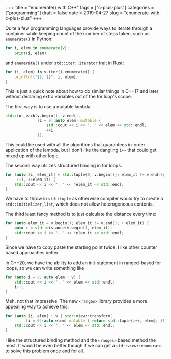 +++
title = "enumerate() with C++"
tags = ["c-plus-plus"]
categories = ["programming"]
draft = false
date = 2019-04-27
slug = "enumerate-with-c-plus-plus"
+++

Quite a few programming languages provide ways to iterate through a container while keeping count of the number of steps taken, such as `enumerate()` in Python:

```python
for i, elem in enumerate(v):
    print(i, elem)
```

and `enumerate()` under `std::iter::Iterator` trait in Rust:

```rust
for (i, elem) in v.iter().enumerate() {
    println!("{}, {}", i, elem);
}
```

This is just a quick note about how to do similar things in C++17 and later without declaring extra variables out of the for loop's scope.

The first way is to use a mutable lambda:

```c++
std::for_each(v.begin(), v.end(),
              [i = 0](auto elem) mutable {
                  std::cout << i << ", " << elem << std::endl;
                  ++i;
              });
```

This could be used with all the algorithms that guarantees in-order application of the lambda, but I don't like the dangling `i++` that could get mixed up with other logic.

The second way utilizes structured binding in for loops:

```c++
for (auto [i, elem_it] = std::tuple{0, v.begin()}; elem_it != v.end();
     ++i, ++elem_it) {
    std::cout << i << ", " << *elem_it << std::endl;
}
```

We have to throw in `std::tuple` as otherwise compiler would try to create a `std::initializer_list`, which does not allow heterogeneous contents.

The third least fancy method is to just calculate the distance every time:

```c++
for (auto elem_it = v.begin(); elem_it != v.end(); ++elem_it) {
    auto i = std::distance(v.begin(), elem_it);
    std::cout << i << ", " << *elem_it << std::endl;
}
```

Since we have to copy paste the starting point twice, I like other counter based approaches better.

In C++20, we have the ability to add an init-statement in ranged-based for loops, so we can write something like

```c++
for (auto i = 0; auto elem : v) {
    std::cout << i << ", " << elem << std::endl;
    i++;
}
```

Meh, not that impressive. The new `<ranges>` library provides a more appealing way to achieve this:

```c++
for (auto [i, elem] : v | std::view::transform(
         [i = 0](auto elem) mutable { return std::tuple{i++, elem}; })) {
    std::cout << i << ", " << elem << std::endl;
}
```

I like the structured binding method and the `<ranges>` based method the most. It would be even better though if we can get a `std::view::enumerate` to solve this problem once and for all.
